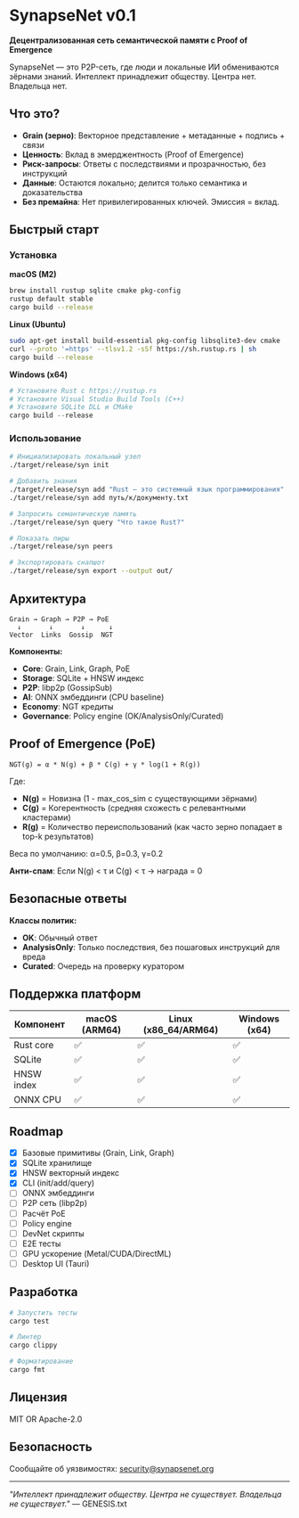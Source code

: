 # SynapseNet v0.1

**Децентрализованная сеть семантической памяти с Proof of Emergence**

SynapseNet — это P2P-сеть, где люди и локальные ИИ обмениваются зёрнами знаний. Интеллект принадлежит обществу. Центра нет. Владельца нет.

## Что это?

- **Grain (зерно)**: Векторное представление + метаданные + подпись + связи
- **Ценность**: Вклад в эмерджентность (Proof of Emergence)
- **Риск-запросы**: Ответы с последствиями и прозрачностью, без инструкций
- **Данные**: Остаются локально; делится только семантика и доказательства
- **Без премайна**: Нет привилегированных ключей. Эмиссия = вклад.

## Быстрый старт

### Установка

**macOS (M2)**
```bash
brew install rustup sqlite cmake pkg-config
rustup default stable
cargo build --release
```

**Linux (Ubuntu)**
```bash
sudo apt-get install build-essential pkg-config libsqlite3-dev cmake
curl --proto '=https' --tlsv1.2 -sSf https://sh.rustup.rs | sh
cargo build --release
```

**Windows (x64)**
```powershell
# Установите Rust с https://rustup.rs
# Установите Visual Studio Build Tools (C++)
# Установите SQLite DLL и CMake
cargo build --release
```

### Использование

```bash
# Инициализировать локальный узел
./target/release/syn init

# Добавить знания
./target/release/syn add "Rust — это системный язык программирования"
./target/release/syn add путь/к/документу.txt

# Запросить семантическую память
./target/release/syn query "Что такое Rust?"

# Показать пиры
./target/release/syn peers

# Экспортировать снапшот
./target/release/syn export --output out/
```

## Архитектура

```
Grain → Graph → P2P → PoE
  ↓       ↓       ↓      ↓
Vector  Links  Gossip  NGT
```

**Компоненты:**
- **Core**: Grain, Link, Graph, PoE
- **Storage**: SQLite + HNSW индекс
- **P2P**: libp2p (GossipSub)
- **AI**: ONNX эмбеддинги (CPU baseline)
- **Economy**: NGT кредиты
- **Governance**: Policy engine (OK/AnalysisOnly/Curated)

## Proof of Emergence (PoE)

```
NGT(g) = α * N(g) + β * C(g) + γ * log(1 + R(g))
```

Где:
- **N(g)** = Новизна (1 - max_cos_sim с существующими зёрнами)
- **C(g)** = Когерентность (средняя схожесть с релевантными кластерами)
- **R(g)** = Количество переиспользований (как часто зерно попадает в top-k результатов)

Веса по умолчанию: α=0.5, β=0.3, γ=0.2

**Анти-спам**: Если N(g) < τ и C(g) < τ → награда = 0

## Безопасные ответы

**Классы политик:**
- **OK**: Обычный ответ
- **AnalysisOnly**: Только последствия, без пошаговых инструкций для вреда
- **Curated**: Очередь на проверку куратором

## Поддержка платформ

| Компонент | macOS (ARM64) | Linux (x86_64/ARM64) | Windows (x64) |
|-----------|---------------|----------------------|---------------|
| Rust core | ✅ | ✅ | ✅ |
| SQLite | ✅ | ✅ | ✅ |
| HNSW index | ✅ | ✅ | ✅ |
| ONNX CPU | ✅ | ✅ | ✅ |

## Roadmap

- [x] Базовые примитивы (Grain, Link, Graph)
- [x] SQLite хранилище
- [x] HNSW векторный индекс
- [x] CLI (init/add/query)
- [ ] ONNX эмбеддинги
- [ ] P2P сеть (libp2p)
- [ ] Расчёт PoE
- [ ] Policy engine
- [ ] DevNet скрипты
- [ ] E2E тесты
- [ ] GPU ускорение (Metal/CUDA/DirectML)
- [ ] Desktop UI (Tauri)

## Разработка

```bash
# Запустить тесты
cargo test

# Линтер
cargo clippy

# Форматирование
cargo fmt
```

## Лицензия

MIT OR Apache-2.0

## Безопасность

Сообщайте об уязвимостях: security@synapsenet.org

---

*"Интеллект принадлежит обществу. Центра не существует. Владельца не существует."* — GENESIS.txt
